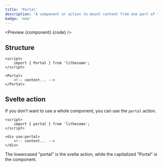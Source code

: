 ```yaml
---
title: 'Portal'
description: 'A component or action to mount content from one part of the dom to another.'
badge: 'new'
---
```


<script>
	import {APITable, Preview, Banner} from '$site/index.ts';
	import {api, component, code} from '$ref/portal';
</script>

<Preview {component} {code} />

## Structure

```svelte
<script>
	import { Portal } from 'lithesome';
</script>

<Portal>
	<!-- content... -->
</Portal>
```

## Svelte action

If you don't want to use a whole component, you can use the `portal` action.

```svelte
<script>
	import { portal } from 'lithesome';
</script>

<div use:portal>
	<!-- content... -->
</div>
```

<Banner type="info">
	The lowercased "portal" is the svelte action, while the capitalized "Portal" is the component.
</Banner>

<APITable data={api} />
